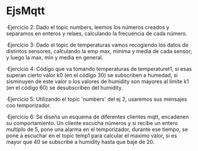 # EjsMqtt

·Ejercicio 2: 
Dado el topic numbers, leemos los números creados y separamos en enteros y relaes, calculando la frecuencia de cada número.

·Ejercicio 3: 
Dado el topic de temperaturas vamos recogiendo los datos de distintos sensores, calculando la emp max, minima y media de cada sensor; y luego la max, min y media en general.

·Ejercicio 4: 
Código que va tomando temperaturas de temperaturet1, si esas superan cierto valor k0 (en el código 30) se subscriben a humedad, si sisminuyen de este valor o los valores de humidity son mayores al limite k1 (en el código 60) se desubscriben del humidity.

·Ejercicio 5: 
Utilizando el topic 'numbers' del ej 2, usaremos sus mensajes coo temporizador.

·Ejercicio 6: 
Se diseña un esquema de diferentes clientes mqtt, encadenen su comportamiento. Un cliente escucha números y si recibe un entero multiplo de 5, pone una alarma en el temporizador, durante ese tiempo, se pone a escuchar en el topic temp1 para calcular el maximo valor, si es mayor que 40 se subscribe a humidity hasta que baje de 20.
